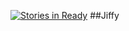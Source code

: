[![Stories in Ready](https://badge.waffle.io/weilandia/jiffy.png?label=ready&title=Ready)](https://waffle.io/weilandia/jiffy)
##Jiffy
